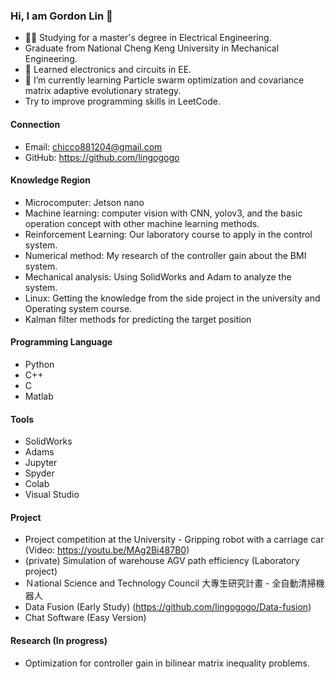 ### Hi, I am Gordon Lin 👋
- 👨‍🎓 Studying for a master's degree in Electrical Engineering.
- Graduate from National Cheng Keng University in Mechanical Engineering.
- 📘 Learned electronics and circuits in EE.
- 🌱 I’m currently learning Particle swarm optimization and covariance matrix adaptive evolutionary strategy.
- Try to improve programming skills in LeetCode.


#### Connection

- Email: chicco881204@gmail.com
- GitHub: https://github.com/lingogogo

#### Knowledge Region

- Microcomputer: Jetson nano
- Machine learning: computer vision with CNN, yolov3, and the basic operation concept with other machine learning methods.
- Reinforcement Learning: Our laboratory course to apply in the control system.
- Numerical method: My research of the controller gain about the BMI system.
- Mechanical analysis: Using SolidWorks and Adam to analyze the system.
- Linux: Getting the knowledge from the side project in the university and Operating system course.
- Kalman filter methods for predicting the target position

#### Programming Language

- Python
- C++
- C
- Matlab

#### Tools
- SolidWorks
- Adams
- Jupyter
- Spyder
- Colab
- Visual Studio

#### Project

- Project competition at the University - Gripping robot with a carriage car (Video: https://youtu.be/MAg2Bi487B0)
- (private) Simulation of warehouse AGV path efficiency (Laboratory project)
- Ｎational Science and Technology Council 大專生研究計畫 - 全自動清掃機器人
- Data Fusion (Early Study) (https://github.com/lingogogo/Data-fusion)
- Chat Software (Easy Version)

#### Research (In progress)

- Optimization for controller gain in bilinear matrix inequality problems.




